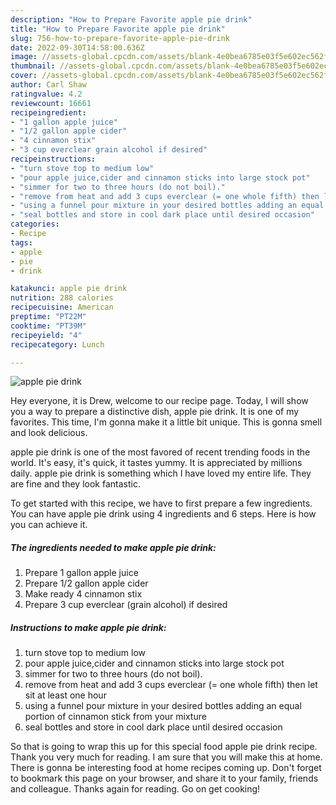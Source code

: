 ```yaml
---
description: "How to Prepare Favorite apple pie drink"
title: "How to Prepare Favorite apple pie drink"
slug: 756-how-to-prepare-favorite-apple-pie-drink
date: 2022-09-30T14:58:00.636Z
image: //assets-global.cpcdn.com/assets/blank-4e0bea6785e03f5e602ec562f230caae08da540cada707380b4fe1bbebba43da.png
thumbnail: //assets-global.cpcdn.com/assets/blank-4e0bea6785e03f5e602ec562f230caae08da540cada707380b4fe1bbebba43da.png
cover: //assets-global.cpcdn.com/assets/blank-4e0bea6785e03f5e602ec562f230caae08da540cada707380b4fe1bbebba43da.png
author: Carl Shaw
ratingvalue: 4.2
reviewcount: 16661
recipeingredient:
- "1 gallon apple juice"
- "1/2 gallon apple cider"
- "4 cinnamon stix"
- "3 cup everclear grain alcohol if desired"
recipeinstructions:
- "turn stove top to medium low"
- "pour apple juice,cider and cinnamon sticks into large stock pot"
- "simmer for two to three hours (do not boil)."
- "remove from heat and add 3 cups everclear (= one whole fifth) then let sit at least one hour"
- "using a funnel pour mixture in your desired bottles adding an equal portion of cinnamon stick from your mixture"
- "seal bottles and store in cool dark place until desired occasion"
categories:
- Recipe
tags:
- apple
- pie
- drink

katakunci: apple pie drink 
nutrition: 288 calories
recipecuisine: American
preptime: "PT22M"
cooktime: "PT39M"
recipeyield: "4"
recipecategory: Lunch

---
```



![apple pie drink](//assets-global.cpcdn.com/assets/blank-4e0bea6785e03f5e602ec562f230caae08da540cada707380b4fe1bbebba43da.png)

Hey everyone, it is Drew, welcome to our recipe page. Today, I will show you a way to prepare a distinctive dish, apple pie drink. It is one of my favorites. This time, I'm gonna make it a little bit unique. This is gonna smell and look delicious.



apple pie drink is one of the most favored of recent trending foods in the world. It's easy, it's quick, it tastes yummy. It is appreciated by millions daily. apple pie drink is something which I have loved my entire life. They are fine and they look fantastic.


To get started with this recipe, we have to first prepare a few ingredients. You can have apple pie drink using 4 ingredients and 6 steps. Here is how you can achieve it.

<!--inarticleads1-->

##### The ingredients needed to make apple pie drink:

1. Prepare 1 gallon apple juice
1. Prepare 1/2 gallon apple cider
1. Make ready 4 cinnamon stix
1. Prepare 3 cup everclear (grain alcohol) if desired




<!--inarticleads2-->

##### Instructions to make apple pie drink:

1. turn stove top to medium low
1. pour apple juice,cider and cinnamon sticks into large stock pot
1. simmer for two to three hours (do not boil).
1. remove from heat and add 3 cups everclear (= one whole fifth) then let sit at least one hour
1. using a funnel pour mixture in your desired bottles adding an equal portion of cinnamon stick from your mixture
1. seal bottles and store in cool dark place until desired occasion




So that is going to wrap this up for this special food apple pie drink recipe. Thank you very much for reading. I am sure that you will make this at home. There is gonna be interesting food at home recipes coming up. Don't forget to bookmark this page on your browser, and share it to your family, friends and colleague. Thanks again for reading. Go on get cooking!
